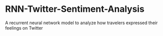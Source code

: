 # RNN-Twitter-Sentiment-Analysis
A recurrent neural network model to analyze how travelers expressed their feelings on Twitter
